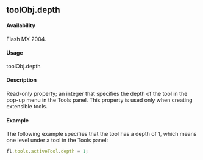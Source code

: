 ## toolObj.depth

#### Availability

Flash MX 2004.

#### Usage

toolObj.depth

#### Description

Read-only property; an integer that specifies the depth of the tool in the pop-up menu in the Tools panel. This property is used only when creating extensible tools.

#### Example

The following example specifies that the tool has a depth of 1, which means one level under a tool in the Tools panel:
```javascript
fl.tools.activeTool.depth = 1;

```